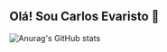 ## Olá! Sou Carlos Evaristo 👋

<!--
- 🔭 Oi, eu sou o Carlos André Evaristo dos Santos, tenho 45 anos e sou estudante de Análise e Desenvolvimento de Sistemas e moro no Brasil: ...
- 🌱 Sou programador web Front-End e tenho conhecimento em html, css, Javascript: ...
- 👯 Também tenho conhecimento em SQL, Python e React:  ...
- 🤔 A pouco tempo consegui me qualificar em aws cloud practitioner e em introduction to FinOps...
- 💬 Estou em transição de carreira e sonho em conseguir meu primeiro emprego em TI: ...
- 📫 Penso em qualificar mais e um dia expandir meus conhecimentos e trabalhar futuramente com IA, Banco do Dados com IA e Segurança da Informação em Cloud. ...
- 😄 Falo o bàsico de alguns idiomas como o Inglês, Espanhol, Italiano e Croata: ...
- ⚡ Como dito anteriormente, estou me qualificando para entrar e me fixar no universo da TI, tenho um bom relacionamento interpessoal, sou empático, resiliente, 
Tenho um sentimento colaborativo, procuro ser sempre bastante responsável, tenho boa adaptabilidade em mudanças de ambientes de trabalho e procuro ser o mais ágil 
possível para mudanças de atividade. Para falar a verdade, gosto muito de desafios: ...
-->

![Anurag's GitHub stats](https://github-readme-stats.vercel.app/api?username=anuraghazra&show_icons=true&theme=radical)
